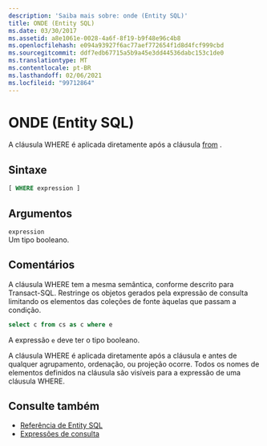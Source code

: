 ```yaml
---
description: 'Saiba mais sobre: onde (Entity SQL)'
title: ONDE (Entity SQL)
ms.date: 03/30/2017
ms.assetid: a8e1061e-0028-4a6f-8f19-b9f48e96c4b8
ms.openlocfilehash: e094a93927f6ac77aef772654f1d8d4fcf999cbd
ms.sourcegitcommit: ddf7edb67715a5b9a45e3dd44536dabc153c1de0
ms.translationtype: MT
ms.contentlocale: pt-BR
ms.lasthandoff: 02/06/2021
ms.locfileid: "99712864"
---
```

# <a name="where-entity-sql"></a>ONDE (Entity SQL)

A cláusula WHERE é aplicada diretamente após a cláusula [from](from-entity-sql.md) .  
  
## <a name="syntax"></a>Sintaxe  
  
```sql  
[ WHERE expression ]  
```  
  
## <a name="arguments"></a>Argumentos  

 `expression`  
 Um tipo booleano.  
  
## <a name="remarks"></a>Comentários  

 A cláusula WHERE tem a mesma semântica, conforme descrito para Transact-SQL. Restringe os objetos gerados pela expressão de consulta limitando os elementos das coleções de fonte àquelas que passam a condição.  
  
```sql  
select c from cs as c where e  
```  
  
 A expressão `e` deve ter o tipo booleano.  
  
 A cláusula WHERE é aplicada diretamente após a cláusula e antes de qualquer agrupamento, ordenação, ou projeção ocorre. Todos os nomes de elementos definidos na cláusula são visíveis para a expressão de uma cláusula WHERE.  
  
## <a name="see-also"></a>Consulte também

- [Referência de Entity SQL](entity-sql-reference.md)
- [Expressões de consulta](query-expressions-entity-sql.md)
